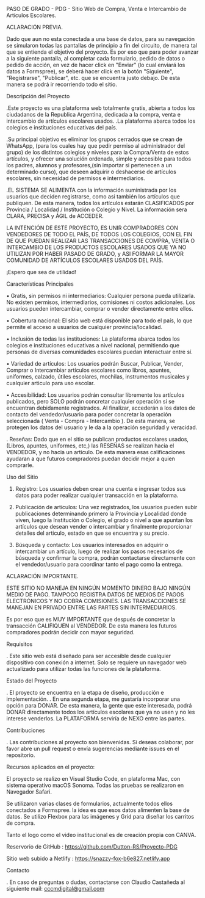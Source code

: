 PASO DE GRADO - PDG - Sitio Web de Compra, Venta e Intercambio de Artículos Escolares.

ACLARACIÓN PREVIA.

Dado que aun no esta conectada a una base de datos, para su navegación se simularon todas las pantallas de principio a fin del circuito, de manera tal que se entienda el objetivo del proyecto.
Es por eso que para poder avanzar a la siguiente pantalla, al completar cada formulario, pedido de datos o pedido de acción, en vez de hacer click en "Enviar" (lo cual enviará los datos a Formspree), se deberá hacer click en la botón "Siguiente", "Registrarse", "Publicar", etc. que se encuentra justo debajo. De esta manera se podrá ir recorriendo todo el sitio.

Descripción del Proyecto

.Este proyecto es una plataforma web totalmente gratis, abierta a todos los ciudadanos de la Republica Argentina, dedicada a la compra, venta e intercambio de artículos escolares usados. .La plataforma abarca todos los colegios e instituciones educativas del país.

.Su principal objetivo es eliminar los grupos cerrados que se crean de WhatsApp, (para los cuales hay que pedir permiso al administrador del grupo) de los distintos colegios y niveles para la Compra/Venta de estos artículos, y ofrecer una solución ordenada, simple y accesible para todos los padres, alumnos y profesores,(sin importar si pertenecen a un determinado curso), que deseen adquirir o deshacerse de artículos escolares, sin necesidad de permisos e intermediarios.

.EL SISTEMA SE ALIMENTA con la información suministrada por los usuarios que deciden registrarse, como asi también los artículos que publiquen. De esta manera, todos los artículos estarán CLASIFICADOS por Provincia / Localidad / Institución o Colegio y Nivel. La información sera CLARA, PRECISA y ÁGIL de ACCEDER.

LA INTENCIÓN DE ESTE PROYECTO, ES UNIR COMPRADORES CON VENDEDORES DE TODO EL PAÍS, DE TODOS LOS COLEGIOS, CON EL FIN DE QUE PUEDAN REALIZAR LAS TRANSACCIONES DE COMPRA, VENTA O INTERCAMBIO DE LOS PRODUCTOS ESCOLARES USADOS QUE YA NO UTILIZAN POR HABER PASADO DE GRADO, y ASI FORMAR LA MAYOR COMUNIDAD DE ARTÍCULOS ESCOLARES USADOS DEL PAÍS.

¡Espero que sea de utilidad!

Características Principales

• Gratis, sin permisos ni intermediarios: Cualquier persona pueda utilizarla. No existen permisos, intermediarios, comisiones ni costos adicionales. Los usuarios pueden intercambiar, comprar o vender directamente entre ellos.

• Cobertura nacional: El sitio web está disponible para todo el país, lo que permite el acceso a usuarios de cualquier provincia/localidad.

• Inclusión de todas las instituciones: La plataforma abarca todos los colegios e instituciones educativas a nivel nacional, permitiendo que personas de diversas comunidades escolares puedan interactuar entre sí.

• Variedad de artículos: Los usuarios podrán Buscar, Publicar, Vender, Comprar o Intercambiar artículos escolares como libros, apuntes, uniformes, calzado, útiles escolares, mochilas, instrumentos musicales y cualquier articulo para uso escolar.

• Accesibilidad: Los usuarios podrán consultar libremente los artículos publicados, pero SOLO podrán concretar cualquier operación si se encuentran debidamente registrados. Al finalizar, accederán a los datos de contacto del vendedor/usuario para poder concretar la operación seleccionada ( Venta - Compra - Intercambio ). De esta manera, se protegen los datos del usuario y le da a la operación seguridad y veracidad.

. Reseñas: Dado que en el sitio se publican productos escolares usados, (Libros, apuntes, uniformes, etc,) las RESEÑAS se realizan hacia el VENDEDOR, y no hacia un articulo. De esta manera esas calificaciones ayudaran a que futuros compradores puedan decidir mejor a quien comprarle.

Uso del Sitio

1. Registro: Los usuarios deben crear una cuenta e ingresar todos sus datos para poder realizar cualquier transacción en la plataforma.

2. Publicación de artículos: Una vez registrados, los usuarios pueden subir publicaciones determinando primero la Provincia y Localidad donde viven, luego la Institución o Colegio, el grado o nivel a que apuntan los artículos que desean vender o intercambiar y finalmente proporcionar detalles del articulo, estado en que se encuentra y su precio.

3. Búsqueda y contacto: Los usuarios interesados en adquirir o intercambiar un artículo, luego de realizar los pasos necesarios de búsqueda y confirmar la compra, podrán contactarse directamente con el vendedor/usuario para coordinar tanto el pago como la entrega.

ACLARACIÓN IMPORTANTE.

ESTE SITIO NO MANEJA EN NINGÚN MOMENTO DINERO BAJO NINGÚN MEDIO DE PAGO.
TAMPOCO REGISTRA DATOS DE MEDIOS DE PAGOS ELECTRÓNICOS Y NO COBRA COMISIONES.
LAS TRANSACCIONES SE MANEJAN EN PRIVADO ENTRE LAS PARTES SIN INTERMEDIARIOS.

Es por eso que es MUY IMPORTANTE que después de concretar la transacción CALIFIQUEN al VENDEDOR.
De esta manera los futuros compradores podrán decidir con mayor seguridad.

Requisitos

. Este sitio web está diseñado para ser accesible desde cualquier dispositivo con conexión a internet. Solo se requiere un navegador web actualizado para utilizar todas las funciones de la plataforma.

Estado del Proyecto

. El proyecto se encuentra en la etapa de diseño, producción e implementación.
. En una segunda etapa, me gustaría incorporar una opción para DONAR. De esta manera, la gente que este interesada, podrá DONAR directamente todos los artículos escolares que ya no usen y no les interese venderlos. La PLATAFORMA serviría de NEXO entre las partes.

Contribuciones

. Las contribuciones al proyecto son bienvenidas. Si deseas colaborar, por favor abre un pull request o envía sugerencias mediante issues en el repositorio.

Recursos aplicados en el proyecto:

El proyecto se realizo en Visual Studio Code, en plataforma Mac, con sistema operativo macOS Sonoma.
Todas las pruebas se realizaron en Navegador Safari.

Se utilizaron varias clases de formularios, actualmente todos ellos conectados a Formspree. la idea es que esos datos alimenten la base de datos.
Se utilizo Flexbox para las imágenes y Grid para diseñar los carritos de compra.

Tanto el logo como el video institucional es de creación propia con CANVA.

Reservorio de GitHub : https://github.com/Dutton-RS/Proyecto-PDG

Sitio web subido a Netlify : https://snazzy-fox-b6e827.netlify.app

Contacto

. En caso de preguntas o dudas, contactarse con Claudio Castañeda al siguiente mail: cccmdigital@gmail.com
